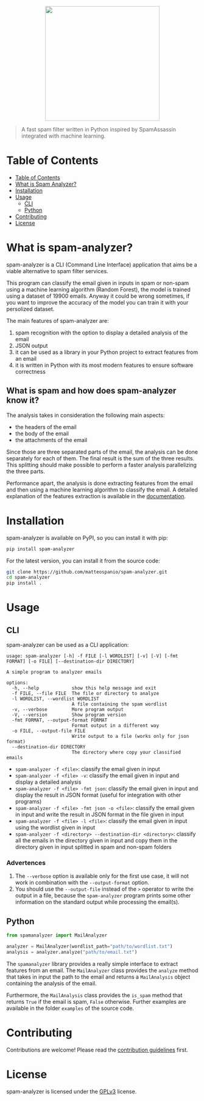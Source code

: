 <p style="display:flex;align-items:center;justify-content:center">
    <img src="http://matteospanio.me/assets/images/spam-detector-logo_transparent.png" width="300px" />
</p>

> A fast spam filter written in Python inspired by SpamAssassin integrated with machine learning.

# Table of Contents

- [Table of Contents](#table-of-contents)
- [What is Spam Analyzer?](#what-is-spam-analyzer)
- [Installation](#installation)
- [Usage](#usage)
  * [CLI](#cli)
  * [Python](#python)
- [Contributing](#contributing)
- [License](#license)


# What is spam-analyzer?

spam-analyzer is a CLI (Command Line Interface) application that aims be a viable alternative to spam filter services.

This program can classify the email given in inputs in spam or non-spam using a machine learning algorithm (Random Forest), the model is trained using a dataset of 19900 emails. Anyway it could be wrong sometimes, if you want to improve the accuracy of the model you can train it with your persolized dataset.

The main features of spam-analyzer are:

1. spam recognition with the option to display a detailed analysis of the email
2. JSON output
3. it can be used as a library in your Python project to extract features from an email
4. it is written in Python with its most modern features to ensure software correctness

## What is spam and how does spam-analyzer know it?

The analysis takes in consideration the following main aspects:
- the headers of the email
- the body of the email
- the attachments of the email

Since those are three separated parts of the email, the analysis can be done separately for each of them. The final result is the sum of the three results. This splitting should make possible to perform a faster analysis parallelizing the three parts.

Performance apart, the analysis is done extracting features from the email and then using a machine learning algorithm to classify the email. A detailed explanation of the features extraction is available in the [documentation](http://matteospanio.me/spam-analyzer/spamanalyzer/analyzer.html#MailAnalyzer.analyze).


# Installation

spam-analyzer is available on PyPI, so you can install it with pip:

```bash
pip install spam-analyzer
```

For the latest version, you can install it from the source code:

```bash
git clone https://github.com/matteospanio/spam-analyzer.git
cd spam-analyzer
pip install .
```

# Usage

## CLI

spam-analyzer can be used as a CLI application:

```
usage: spam-analyzer [-h] -f FILE [-l WORDLIST] [-v] [-V] [-fmt FORMAT] [-o FILE] [--destination-dir DIRECTORY]

A simple program to analyzer emails

options:
  -h, --help            show this help message and exit
  -f FILE, --file FILE  The file or directory to analyze
  -l WORDLIST, --wordlist WORDLIST
                        A file containing the spam wordlist
  -v, --verbose         More program output
  -V, --version         Show program version
  -fmt FORMAT, --output-format FORMAT
                        Format output in a different way
  -o FILE, --output-file FILE
                        Write output to a file (works only for json format)
  --destination-dir DIRECTORY
                        The directory where copy your classified emails
```

-  `spam-analyzer -f <file>`: classify the email given in input
-  `spam-analyzer -f <file> -v`: classify the email given in input and display a detailed analysis
-  `spam-analyzer -f <file> -fmt json`: classify the email given in input and display the result in JSON format (useful for integration with other programs)
-  `spam-analyzer -f <file> -fmt json -o <file>`: classify the email given in input and write the result in JSON format in the file given in input
-  `spam-analyzer -f <file> -l <file>`: classify the email given in input using the wordlist given in input
-  `spam-analyzer -f <directory> --destination-dir <directory>`: classify all the emails in the directory given in input and copy them in the directory given in input splitted in spam and non-spam folders

### Advertences
1. The `--verbose` option is available only for the first use case, it will not work in combination with the `--output-format` option.
2. You should use the `--output-file` instead of the `>` operator to write the output in a file, because the `spam-analyzer` program prints some other information on the standard output while processing the email(s).

## Python

```python
from spamanalyzer import MailAnalyzer

analyzer = MailAnalyzer(wordlist_path="path/to/wordlist.txt")
analysis = analyzer.analyze("path/to/email.txt")
```

The `spamanalyzer` library provides a really simple interface to extract features from an email. The `MailAnalyzer` class provides the `analyze` method that takes in input the path to the email and returns a `MailAnalysis` object containing the analysis of the email.

Furthermore, the `MailAnalysis` class provides the `is_spam` method that returns `True` if the email is spam, `False` otherwise. Further examples are available in the folder `examples` of the source code.

# Contributing

Contributions are welcome! Please read the [contribution guidelines](CONTRIBUTING.md) first.

# License

spam-analyzer is licensed under the [GPLv3](LICENSE) license.
